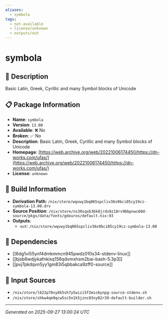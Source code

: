 ```yaml
---
aliases:
  - symbola
tags:
  - not-available
  - license/unknown
  - outputs/out
---
```


# symbola

## 📝 Description

Basic Latin, Greek, Cyrillic and many Symbol blocks of Unicode

## 📋 Package Information

- **Name**: `symbola`
- **Version**: `13.00`
- **Available**: ❌ No
- **Broken**: ✅ No
- **Description**: Basic Latin, Greek, Cyrillic and many Symbol blocks of Unicode
- **Homepage**: [https://web.archive.org/web/20221006174450/https://dn-works.com/ufas/](https://web.archive.org/web/20221006174450/https://dn-works.com/ufas/)
- **License**: `unknown`

## 🔧 Build Information

- **Derivation Path**: `/nix/store/wqvwy1bq065spcliv36x9bci85cy19cz-symbola-13.00.drv`
- **Source Position**: `/nix/store/ns30sqxb36k8jrds8z18rv96bpnwc60d-source/pkgs/data/fonts/gdouros/default.nix:93`
- **Outputs**:
  - `out`:  `/nix/store/wqvwy1bq065spcliv36x9bci85cy19cz-symbola-13.00`

## 🔗 Dependencies

- [[6dg1vi55ynf4dmkmmcn945pwdz010s34-stdenv-linux]]
- [[bjsb6wdjykafnkixq156qdvmxhsm2bai-bash-5.3p3]]
- [[pvj7pkdqvn5yy1gm83i5qbbakca9zff0-source]]

## 📁 Input Sources

- `/nix/store/l622p70vy8k5sh7y5wizi5f2mic6ynpg-source-stdenv.sh`
- `/nix/store/shkw4qm9qcw5sc5n1k5jznc83ny02r39-default-builder.sh`

---
*Generated on 2025-09-27 13:00:24 UTC*
